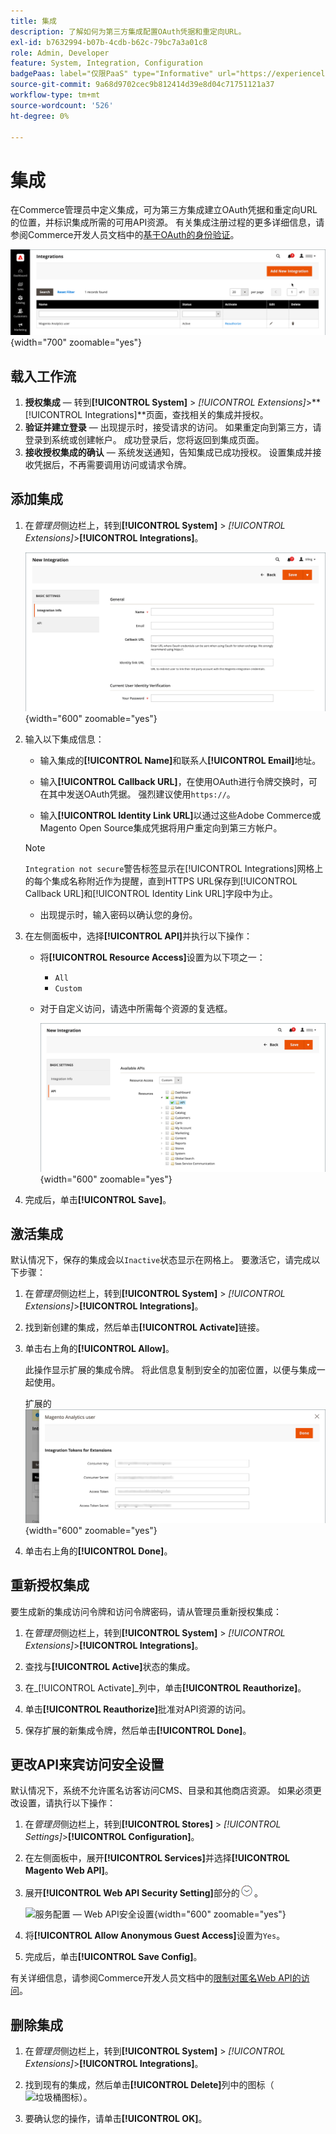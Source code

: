 ```yaml
---
title: 集成
description: 了解如何为第三方集成配置OAuth凭据和重定向URL。
exl-id: b7632994-b07b-4cdb-b62c-79bc7a3a01c8
role: Admin, Developer
feature: System, Integration, Configuration
badgePaas: label="仅限PaaS" type="Informative" url="https://experienceleague.adobe.com/en/docs/commerce/user-guides/product-solutions" tooltip="仅适用于云项目(Adobe管理的PaaS基础架构)和内部部署项目上的Adobe Commerce 。"
source-git-commit: 9a68d9702cec9b812414d39e8d04c71751121a37
workflow-type: tm+mt
source-wordcount: '526'
ht-degree: 0%

---
```


# 集成

在Commerce管理员中定义集成，可为第三方集成建立OAuth凭据和重定向URL的位置，并标识集成所需的可用API资源。 有关集成注册过程的更多详细信息，请参阅Commerce开发人员文档中的[基于OAuth的身份验证](https://developer.adobe.com/commerce/webapi/get-started/authentication/gs-authentication-oauth/)。

![集成](./assets/integrations.png){width="700" zoomable="yes"}

## 载入工作流

1. **授权集成** — 转到&#x200B;**[!UICONTROL System]** > _[!UICONTROL Extensions]_>**[!UICONTROL Integrations]**页面，查找相关的集成并授权。
1. **验证并建立登录** — 出现提示时，接受请求的访问。 如果重定向到第三方，请登录到系统或创建帐户。 成功登录后，您将返回到集成页面。
1. **接收授权集成的确认** — 系统发送通知，告知集成已成功授权。 设置集成并接收凭据后，不再需要调用访问或请求令牌。

## 添加集成

1. 在&#x200B;_管理员_&#x200B;侧边栏上，转到&#x200B;**[!UICONTROL System]** > _[!UICONTROL Extensions]_>**[!UICONTROL Integrations]**。

   ![新集成](./assets/integration-new.png){width="600" zoomable="yes"}

1. 输入以下集成信息：

   - 输入集成的&#x200B;**[!UICONTROL Name]**&#x200B;和联系人&#x200B;**[!UICONTROL Email]**&#x200B;地址。

   - 输入&#x200B;**[!UICONTROL Callback URL]**，在使用OAuth进行令牌交换时，可在其中发送OAuth凭据。 强烈建议使用`https://`。

   - 输入&#x200B;**[!UICONTROL Identity Link URL]**&#x200B;以通过这些Adobe Commerce或Magento Open Source集成凭据将用户重定向到第三方帐户。

   >[!NOTE]
   >
   > `Integration not secure`警告标签显示在[!UICONTROL Integrations]网格上的每个集成名称附近作为提醒，直到HTTPS URL保存到[!UICONTROL Callback URL]和[!UICONTROL Identity Link URL]字段中为止。

   - 出现提示时，输入密码以确认您的身份。

1. 在左侧面板中，选择&#x200B;**[!UICONTROL API]**&#x200B;并执行以下操作：

   - 将&#x200B;**[!UICONTROL Resource Access]**&#x200B;设置为以下项之一：

      - `All`
      - `Custom`

   - 对于自定义访问，请选中所需每个资源的复选框。

     ![集成 — 可用API](./assets/integrations-available-api.png){width="600" zoomable="yes"}

1. 完成后，单击&#x200B;**[!UICONTROL Save]**。

## 激活集成

默认情况下，保存的集成会以`Inactive`状态显示在网格上。 要激活它，请完成以下步骤：

1. 在&#x200B;_管理员_&#x200B;侧边栏上，转到&#x200B;**[!UICONTROL System]** > _[!UICONTROL Extensions]_>**[!UICONTROL Integrations]**。

1. 找到新创建的集成，然后单击&#x200B;**[!UICONTROL Activate]**&#x200B;链接。

1. 单击右上角的&#x200B;**[!UICONTROL Allow]**。

   此操作显示扩展的集成令牌。 将此信息复制到安全的加密位置，以便与集成一起使用。

   扩展的![集成令牌](./assets/integration-tokens-for-extensions.png){width="600" zoomable="yes"}

1. 单击右上角的&#x200B;**[!UICONTROL Done]**。

## 重新授权集成

要生成新的集成访问令牌和访问令牌密码，请从管理员重新授权集成：

1. 在&#x200B;_管理员_&#x200B;侧边栏上，转到&#x200B;**[!UICONTROL System]** > _[!UICONTROL Extensions]_>**[!UICONTROL Integrations]**。

1. 查找与&#x200B;**[!UICONTROL Active]**&#x200B;状态的集成。

1. 在&#x200B;_[!UICONTROL Activate]_列中，单击&#x200B;**[!UICONTROL Reauthorize]**。

1. 单击&#x200B;**[!UICONTROL Reauthorize]**&#x200B;批准对API资源的访问。

1. 保存扩展的新集成令牌，然后单击&#x200B;**[!UICONTROL Done]**。

## 更改API来宾访问安全设置

默认情况下，系统不允许匿名访客访问CMS、目录和其他商店资源。 如果必须更改设置，请执行以下操作：

1. 在&#x200B;_管理员_&#x200B;侧边栏上，转到&#x200B;**[!UICONTROL Stores]** > _[!UICONTROL Settings]_>**[!UICONTROL Configuration]**。

1. 在左侧面板中，展开&#x200B;**[!UICONTROL Services]**&#x200B;并选择&#x200B;**[!UICONTROL Magento Web API]**。

1. 展开&#x200B;**[!UICONTROL Web API Security Setting]**&#x200B;部分的![扩展选择器](../assets/icon-display-expand.png)。

   ![服务配置 — Web API安全设置](../configuration-reference/services/assets/web-api-security.png){width="600" zoomable="yes"}

1. 将&#x200B;**[!UICONTROL Allow Anonymous Guest Access]**&#x200B;设置为`Yes`。

1. 完成后，单击&#x200B;**[!UICONTROL Save Config]**。

有关详细信息，请参阅Commerce开发人员文档中的[限制对匿名Web API的访问](https://developer.adobe.com/commerce/webapi/rest/use-rest/anonymous-api-security/)。

## 删除集成

1. 在&#x200B;_管理员_&#x200B;侧边栏上，转到&#x200B;**[!UICONTROL System]** > _[!UICONTROL Extensions]_>**[!UICONTROL Integrations]**。

1. 找到现有的集成，然后单击&#x200B;**[!UICONTROL Delete]**&#x200B;列中的图标（![垃圾桶图标](../assets/icon-delete-trashcan-solid.png)）。

1. 要确认您的操作，请单击&#x200B;**[!UICONTROL OK]**。
